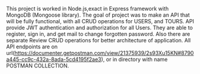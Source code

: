 This project is worked in Node.js,exact in Express framework with MongoDB (Mongoose library). The goal of project was to make an API that will be fully
functional, with all CRUD operations for USERS, and TOURS. API provide JWT authentication and authorization for all Users. They are able to register,
sign in, and get mail to change forgotten password. Also there are separate Review CRUD operations for better architecture of application. 
All API endpoints are on url(https://documenter.getpostman.com/view/21375939/2s93Xu15KN#8790a445-cc9c-432a-8ada-5cd4195f2ae3), or in directory with
name POSTMAN COLLECTION.
